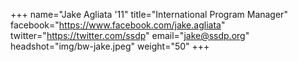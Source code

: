 +++
name="Jake Agliata '11"
title="International Program Manager"
facebook="https://www.facebook.com/jake.agliata"
twitter="https://twitter.com/ssdp"
email="jake@ssdp.org"
headshot="img/bw-jake.jpeg"
weight="50"
+++
